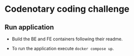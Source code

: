 # Codenotary coding challenge

## Run application

* Build the BE and FE containers following their readme.

* To run the application execute `docker compose up`.